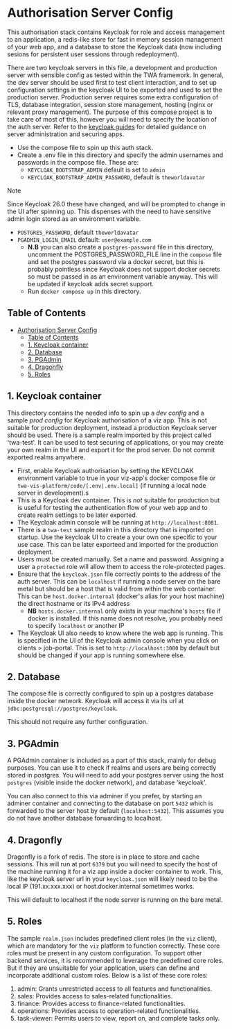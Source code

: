 # Authorisation Server Config

This authorisation stack contains Keycloak for role and access management to an application, a redis-like store for fast in memory session management of your web app, and a database to store the Keycloak data (now including sesions for persistent user sessions through redeployment).

There are two keycloak servers in this file, a development and production server with sensible config as tested within the TWA framework. 
In general, the dev server should be used first to test client interaction, and to set up configuration settings in the keycloak UI to be exported and used to set the production server.
Production server requires some extra configuration of TLS, database integration, session store management, hosting (nginx or relevant proxy management). 
The purpose of this compose project is to take care of most of this, however you will need to specify the location of the auth server.
Refer to the [keycloak guides](https://www.keycloak.org/guides) for detailed guidance on server administration and securing apps.

- Use the compose file to spin up this auth stack.
- Create a .env file in this directory and specify the admin usernames and passwords in the compose file. These are:
    - `KEYCLOAK_BOOTSTRAP_ADMIN` default is set to `admin`
    - `KEYCLOAK_BOOTSTRAP_ADMIN_PASSWORD`, default is `theworldavatar`

> [!NOTE]  
> Since Keycloak 26.0 these have changed, and will be prompted to change in the UI after spinning up. 
> This dispenses with the need to have sensitive admin login stored as an environment variable.

- `POSTGRES_PASSWORD`, default `theworldavatar`
- `PGADMIN_LOGIN_EMAIL` default: `user@example.com`
  - **N.B** you can also create a `postgres-password` file in this directory, uncomment the POSTGRES_PASSWORD_FILE line in the `compose` file and set the postgres password via a docker secret, but this is probably pointless since Keycloak does not support docker secrets so must be passed in as an environment variable anyway. This will be updated if keycloak adds secret support.
  - Run `docker compose up` in this directory.

## Table of Contents

- [Authorisation Server Config](#authorisation-server-config)
  - [Table of Contents](#table-of-contents)
  - [1. Keycloak container](#1-keycloak-container)
  - [2. Database](#2-database)
  - [3. PGAdmin](#3-pgadmin)
  - [4. Dragonfly](#4-dragonfly)
  - [5. Roles](#5-roles)
 
## 1. Keycloak container

This directory contains the needed info to spin up a *dev config* and a sample *prod config* for Keycloak authorisation of a viz app. This is not suitable for production deployment, instead a production Keycloak server should be used.
There is a sample realm imported by this project called 'twa-test'. 
It can be used to test securing of applications, or you may create your own realm in the UI and export it for the prod server. 
Do not commit exported realms anywhere.

- First, enable Keycloak authorisation by setting the KEYCLOAK environment variable to true in your viz-app's docker compose file or `twa-vis-platform/code/[.env|.env.local]`  (if running a local node server in development).s
- This is a Keycloak dev container. This is *not* suitable for production but is useful for testing the authentication flow of your web app and to create realm settings to be later exported.
- The Keycloak admin console will be running at `http://localhost:8081`.
- There is a `twa-test` sample realm in this directory that is imported on startup. Use the keycloak UI to create a your own one specific to your use case. This can be later exporteed and imported for the production deployment.
- Users must be created manually. Set a name and password. Assigning a user a `protected` role will allow them to access the role-protected pages.
- Ensure that the `keycloak.json` file correctly points to the address of the auth server. This can be `localhost` if running a node server on the bare metal but should be a host that is valid from within the web container. This can be `host.docker.internal` (docker's alias for your host machine) the direct hostname or its IPv4 address
  - **NB** `hosts.docker.internal` only exists in your machine's `hosts` file if docker is installed. If this name does not resolve, you probably need to specify `localhost` or another IP
- The Keycloak UI also needs to know where the web app is running. This is specified in the UI of the Keycloak admin console when you click on clients > job-portal. This is set to `http://localhost:3000` by default but should be changed if your app is running somewhere else.

## 2. Database

The compose file is correctly configured to spin up a postgres database inside the docker network. Keycloak will access it via its url at `jdbc:postgresql://postgres/keycloak`.

This should not require any further configuration.

## 3. PGAdmin

A PGAdmin container is included as a part of this stack, mainly for debug purposes.
You can use it to check if realms and users are being correctly stored in postgres. 
You will need to add your postgres server using the host `postgres` (visible inside the docker network), and database 'keycloak'.

You can also connect to this via adminer if you prefer, by starting an adminer container and connecting to the database on port `5432` which is forwarded to the server host by default (`localhost:5432`). 
This assumes you do not have another database forwarding to localhost.

## 4. Dragonfly

Dragonfly is a fork of redis.
The store is in place to store and cache sessions.
 This will run at port `6379` but you will need to specify the host of the machine running it for a viz app inside a docker container to work. 
 This, like the keycloak server url in your `keycloak.json` will likely need to be the local IP (191.xx.xxx.xxx) or host.docker.internal sometimes works.

This will default to localhost if the node server is running on the bare metal.

## 5. Roles

The sample `realm.json` includes predefined client roles (in the `viz` client), which are mandatory for the `viz` platform to function correctly. These core roles must be present in any custom configuration. To support other backend services, it is recommended to leverage the predefined core roles. But if they are unsuitable for your application, users can define and incorporate additional custom roles. Below is a list of these core roles:

1) admin: Grants unrestricted access to all features and functionalities.
2) sales: Provides access to sales-related functionalities.
3) finance: Provides access to finance-related functionalities.
4) operations: Provides access to operation-related functionalities.
5) task-viewer: Permits users to view, report on, and complete tasks only.